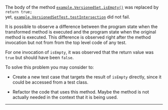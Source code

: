 
The body of the method [`example.VersionedSet.isEmpty()`](https://github.com/example/example/blob/none/example/src/main/java/example/VersionedSet.java) 
was  replaced by  `return true;`  
yet,  [`example.VersionedSetTest.testIntersection`](https://github.com/example/example/blob/none/example/src/test/java/example/VersionedSetTest.java) did not fail. 

It is possible to observe a difference between the program state when the transformed method is executed and the program state when the original method is executed. This difference is observed right after the method invocation but not from from the top level code of any test.


For one invocation of `isEmpty`, it was observed that the return value  was `true` but should have been `false`.

To solve this problem you may consider to:

* Create a new test case that targets the result of `isEmpty` directly, since it could be accessed from a test class.


* Refactor the code that uses this method. Maybe the method is not actually needed in the context that it is being used.

---